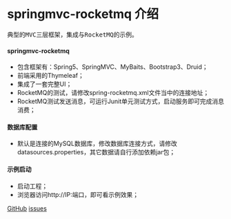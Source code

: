 # springmvc-rocketmq 介绍 #

<pre>典型的MVC三层框架，集成与RocketMQ的示例。</pre>

#### springmvc-rocketmq

+ 包含框架有：Spring5、SpringMVC、MyBaits、Bootstrap3、Druid；
+ 前端采用的Thymeleaf；
+ 集成了一套完整UI；
+ RocketMQ的测试，请修改spring-rocketmq.xml文件当中的连接地址；
+ RocketMQ测试发送消息，可运行Junit单元测试方式，启动服务即可完成消息消费；

#### 数据库配置
+ 默认是连接的MySQL数据库，修改数据库连接方式，请修改datasources.properties，其它数据请自行添加依赖jar包；

#### 示例启动
  
+ 启动工程；
+ 浏览器访问http://IP:端口，即可看示例效果；

[GitHub](https://github.com/wangxinforme) [issues](https://github.com/wangxinforme/springmvc-rocketmq/issues)
